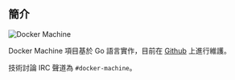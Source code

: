## 簡介

![Docker Machine](../_images/docker_machine.png)

Docker Machine 項目基於 Go 語言實作，目前在 [Github](https://github.com/docker/machine) 上進行維護。

技術討論 IRC 聲道為 `#docker-machine`。
